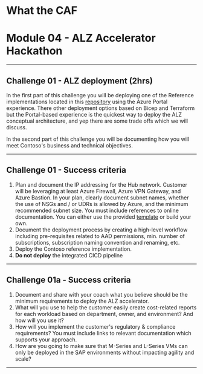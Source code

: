 # What the CAF

# Module 04 - ALZ Accelerator Hackathon

---

## Challenge 01 - ALZ deployment (2hrs)

In the first part of this challenge you will be deploying one of the Reference implementations located in this [repository](https://github.com/Azure/Enterprise-Scale) using the Azure Portal experience. There other deployment options based on Bicep and Terraform but the Portal-based experience is the quickest way to deploy the ALZ conceptual architecture, and yep there are some trade offs which we will discuss.

In the second part of this challenge you will be documenting how you will meet Contoso's business and technical objectives.

---

## Challenge 01 - Success criteria

1. Plan and document the IP addressing for the Hub network. Customer will be leveraging at least Azure Firewall, Azure VPN Gateway, and Azure Bastion. In your plan, clearly document subnet names, whether the use of NSGs and / or UDRs is allowed by Azure, and the minimum recommended subnet size. You must include references to online documentation. You can either use the provided [template](/learning_path_modules/04_ALZ_Accelerator/sources/Azure%20Network%20Documentation%20Template.xlsx) or build your own.
2. Document the deployment process by creating a high-level workflow including pre-requisites related to AAD permissions, min. number of subscriptions, subscription naming convention and renaming, etc.
3. Deploy the Contoso reference implementation.
4. **Do not deploy** the integrated CICD pipeline

---

## Challenge 01a - Success criteria

1. Document and share with your coach what you believe should be the minimum requirements to deploy the ALZ accelerator.
2. What will you use to help the customer easily create cost-related reports for each workload based on department, owner, and environment? And how will you use it?
3. How will you implement the customer's regulatory & compliance requirements? You must include links to relevant documentation which supports your approach.
4. How are you going to make sure that M-Series and L-Series VMs can only be deployed in the SAP environments without impacting agility and scale?

---

